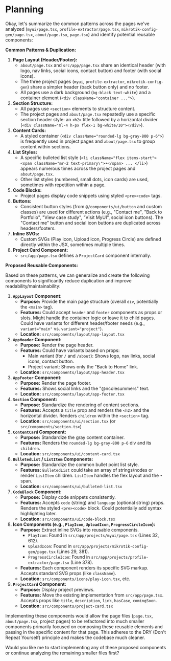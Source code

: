 # Planning

Okay, let's summarize the common patterns across the pages we've analyzed (`myui/page.tsx`, `profile-extractor/page.tsx`, `mikrotik-config-gen/page.tsx`, `about/page.tsx`, `page.tsx`) and identify potential reusable components:

**Common Patterns & Duplication:**

1.  **Page Layout (Header/Footer):**
    *   `about/page.tsx` and `src/app/page.tsx` share an identical header (with logo, nav links, social icons, contact button) and footer (with social icons).
    *   The three project pages (`myui`, `profile-extractor`, `mikrotik-config-gen`) share a simpler header (back button only) and no footer.
    *   All pages use a dark background (`bg-black text-white`) and a container element (`<div className="container ...">`).
2.  **Section Structure:**
    *   All pages use `<section>` elements to structure content.
    *   The project pages and `about/page.tsx` repeatedly use a specific section header style: an `<h2>` title followed by a horizontal divider (`<div className="ml-4 h-px flex-1 bg-white/10"></div>`).
3.  **Content Cards:**
    *   A styled container (`<div className="rounded-lg bg-gray-800 p-6">`) is frequently used in project pages and `about/page.tsx` to group content within sections.
4.  **List Styles:**
    *   A specific bulleted list style (`<li className="flex items-start"><span className="mr-2 text-primary\">•</span> ... </li>`) appears numerous times across the project pages and `about/page.tsx`.
    *   Other list styles (numbered, small dots, icon cards) are used, sometimes with repetition within a page.
5.  **Code Blocks:**
    *   Project pages display code snippets using styled `<pre><code>` tags.
6.  **Buttons:**
    *   Consistent button styles (from `@/components/ui/button` and custom classes) are used for different actions (e.g., "Contact me", "Back to Portfolio", "View case study", "Visit MyUI", social icon buttons). The "Contact me" button and social icon buttons are duplicated across headers/footers.
7.  **Inline SVGs:**
    *   Custom SVGs (Play icon, Upload icon, Progress Circle) are defined directly within the JSX, sometimes multiple times.
8.  **Project Card Component:**
    *   `src/app/page.tsx` defines a `ProjectCard` component internally.

**Proposed Reusable Components:**

Based on these patterns, we can generalize and create the following components to significantly reduce duplication and improve readability/maintainability:

1.  **`AppLayout` Component:**
    *   **Purpose:** Provide the main page structure (overall `div`, potentially the `<main>` tag).
    *   **Features:** Could accept `header` and `footer` components as props or slots. Might handle the container logic or leave it to child pages. Could have variants for different header/footer needs (e.g., `variant="main"` vs. `variant="project"`).
    *   **Location:** `src/components/layout/app-layout.tsx`
2.  **`AppHeader` Component:**
    *   **Purpose:** Render the page header.
    *   **Features:** Could have variants based on props:
        *   Main variant (for `/` and `/about`): Shows logo, nav links, social icons, contact button.
        *   Project variant: Shows only the "Back to Home" link.
    *   **Location:** `src/components/layout/app-header.tsx`
3.  **`AppFooter` Component:**
    *   **Purpose:** Render the page footer.
    *   **Features:** Shows social links and the "@ncolesummers" text.
    *   **Location:** `src/components/layout/app-footer.tsx`
4.  **`Section` Component:**
    *   **Purpose:** Standardize the rendering of content sections.
    *   **Features:** Accepts a `title` prop and renders the `<h2>` and the horizontal divider. Renders `children` within the `<section>` tag.
    *   **Location:** `src/components/ui/section.tsx` (or `src/components/section.tsx`)
5.  **`ContentCard` Component:**
    *   **Purpose:** Standardize the gray content container.
    *   **Features:** Renders the `rounded-lg bg-gray-800 p-6` div and its `children`.
    *   **Location:** `src/components/ui/content-card.tsx`
6.  **`BulletedList` / `ListItem` Components:**
    *   **Purpose:** Standardize the common bullet point list style.
    *   **Features:** `BulletedList` could take an array of strings/nodes or render `ListItem` children. `ListItem` handles the flex layout and the `•` span.
    *   **Location:** `src/components/ui/bulleted-list.tsx`
7.  **`CodeBlock` Component:**
    *   **Purpose:** Display code snippets consistently.
    *   **Features:** Accepts `code` (string) and `language` (optional string) props. Renders the styled `<pre><code>` block. Could potentially add syntax highlighting later.
    *   **Location:** `src/components/ui/code-block.tsx`
8.  **Icon Components (e.g., `PlayIcon`, `UploadIcon`, `ProgressCircleIcon`):**
    *   **Purpose:** Extract inline SVGs into reusable components.
        *   `PlayIcon`: Found in `src/app/projects/myui/page.tsx` (Lines 32, 612).
        *   `UploadIcon`: Found in `src/app/projects/mikrotik-config-gen/page.tsx` (Lines 29, 381).
        *   `ProgressCircleIcon`: Found in `src/app/projects/profile-extractor/page.tsx` (Line 378).
    *   **Features:** Each component renders its specific SVG markup. Accepts standard SVG props (like `className`).
    *   **Location:** `src/components/icons/play-icon.tsx`, etc.
9.  **`ProjectCard` Component:**
    *   **Purpose:** Display project previews.
    *   **Features:** Move the existing implementation from `src/app/page.tsx`. Accepts props like `title`, `description`, `link`, `hasCase`, `comingSoon`.
    *   **Location:** `src/components/project-card.tsx`

Implementing these components would allow the page files (`page.tsx`, `about/page.tsx`, project pages) to be refactored into much smaller components primarily focused on composing these reusable elements and passing in the specific content for that page. This adheres to the DRY (Don't Repeat Yourself) principle and makes the codebase much cleaner.

Would you like me to start implementing any of these proposed components or continue analyzing the remaining smaller files first?
